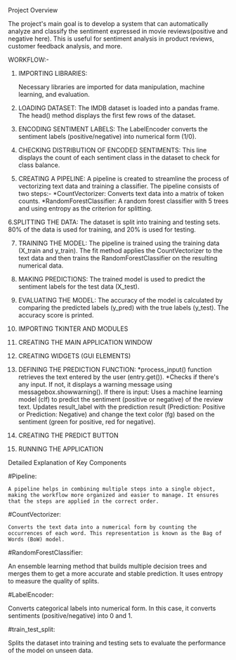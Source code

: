 Project Overview

The project's main goal is to develop a system that can automatically analyze and classify the sentiment expressed in movie reviews(positive and negative here). This is useful for sentiment analysis in product reviews, customer feedback analysis, and more.

WORKFLOW:-

1. IMPORTING LIBRARIES:

    Necessary libraries are imported for data manipulation, machine learning, and evaluation.
   
3. LOADING DATASET:
    The IMDB dataset is loaded into a pandas frame. The head() method displays the first few rows of the dataset.
   
3. ENCODING SENTIMENT LABELS:
    The LabelEncoder converts the sentiment labels (positive/negative) into numerical form (1/0).
   
4. CHECKING DISTRIBUTION OF ENCODED SENTIMENTS:
    This line displays the count of each sentiment class in the dataset to check for class balance.
             
5. CREATING A PIPELINE: 
    A pipeline is created to streamline the process of vectorizing text data and training a classifier. The pipeline consists of two steps:-
        *CountVectorizer: Converts text data into a matrix of token counts.
        *RandomForestClassifier: A random forest classifier with 5 trees and using entropy as the criterion for splitting.
   
6.SPLITTING THE DATA:
    The dataset is split into training and testing sets. 80% of the data is used for training, and 20% is used for testing.
    
7. TRAINING THE MODEL:
    The pipeline is trained using the training data (X_train and y_train). The fit method applies the CountVectorizer to the text data and then trains the RandomForestClassifier on the resulting numerical data.
    
8. MAKING PREDICTIONS:
    The trained model is used to predict the sentiment labels for the test data (X_test).
    
9. EVALUATING THE MODEL:
    The accuracy of the model is calculated by comparing the predicted labels (y_pred) with the true labels (y_test). The accuracy score is printed.
    
10. IMPORTING TKINTER AND MODULES

11. CREATING THE MAIN APPLICATION WINDOW

12. CREATING WIDGETS (GUI ELEMENTS)

13. DEFINING THE PREDICTION FUNCTION:
    *process_input() function retrieves the text entered by the user (entry.get()).
    *Checks if there's any input. If not, it displays a warning message using messagebox.showwarning().
        If there is input:
            Uses a machine learning model (clf) to predict the sentiment (positive or negative) of the review text.
            Updates result_label with the prediction result (Prediction: Positive or Prediction: Negative) and change the text color                (fg) based on the sentiment (green for positive, red for negative).
            
14. CREATING THE PREDICT BUTTON

15. RUNNING THE APPLICATION    

Detailed Explanation of Key Components

#Pipeline:

    A pipeline helps in combining multiple steps into a single object, making the workflow more organized and easier to manage. It ensures that the steps are applied in the correct order.

#CountVectorizer:

    Converts the text data into a numerical form by counting the occurrences of each word. This representation is known as the Bag of Words (BoW) model.

#RandomForestClassifier:

An ensemble learning method that builds multiple decision trees and merges them to get a more accurate and stable prediction. It uses entropy to measure the quality of splits.

#LabelEncoder:

Converts categorical labels into numerical form. In this case, it converts sentiments (positive/negative) into 0 and 1.

#train_test_split:

Splits the dataset into training and testing sets to evaluate the performance of the model on unseen data.
